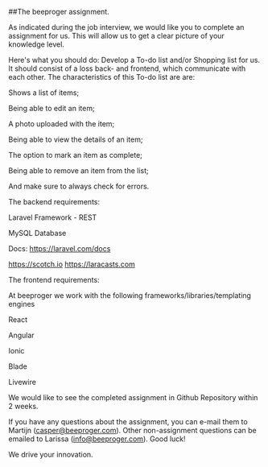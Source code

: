 ##The beeproger assignment.

As indicated during the job interview, we would like you to complete an assignment for us. This will allow us to get a clear picture of your knowledge level.

Here's what you should do:
Develop a To-do list and/or Shopping list for us. It should consist of a loss back- and frontend, which communicate with each other.
The characteristics of this To-do list are are:

Shows a list of items;

Being able to edit an item;

A photo uploaded with the item;

Being able to view the details of an item; 

The option to mark an item as complete; 

Being able to remove an item from the list; 

And make sure to always check for errors.

The backend requirements:

Laravel Framework - REST 

MySQL Database

Docs:
https://laravel.com/docs 

https://scotch.io https://laracasts.com

The frontend requirements:

At beeproger we work with the following frameworks/libraries/templating engines 

React

Angular

Ionic

Blade 

Livewire

We would like to see the completed assignment in Github Repository within 2 weeks.

If you have any questions about the assignment, you can e-mail them to Martijn (casper@beeproger.com). Other non-assignment questions can be emailed to Larissa (info@beeproger.com). Good luck!

We drive your innovation.
